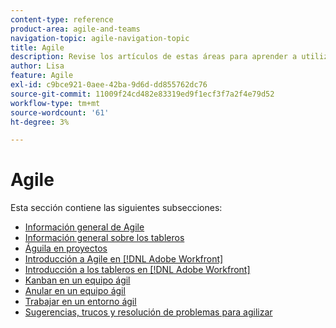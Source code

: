 ```yaml
---
content-type: reference
product-area: agile-and-teams
navigation-topic: agile-navigation-topic
title: Agile
description: Revise los artículos de estas áreas para aprender a utilizar Agile en Adobe Workfront.
author: Lisa
feature: Agile
exl-id: c9bce921-0aee-42ba-9d6d-dd855762dc76
source-git-commit: 11009f24cd482e83319ed9f1ecf3f7a2f4e79d52
workflow-type: tm+mt
source-wordcount: '61'
ht-degree: 3%

---
```


# Agile

Esta sección contiene las siguientes subsecciones:

* [Información general de Agile](../agile/agile-overview.md)
* [Información general sobre los tableros](../agile/boards-overview.md)
* [Águila en proyectos](../agile/agile-in-projects/agile-in-projects.md)
* [Introducción a Agile en [!DNL Adobe Workfront]](../agile/get-started-with-agile-in-workfront/get-started-with-agile.md)
* [Introducción a los tableros en [!DNL Adobe Workfront]](../agile/get-started-with-boards/get-started-with-boards.md)
* [Kanban en un equipo ágil](../agile/use-kanban-in-an-agile-team/using-kanban-in-an-agile-team.md)
* [Anular en un equipo ágil](../agile/use-scrum-in-an-agile-team/scrum-in-an-agile-team.md)
* [Trabajar en un entorno ágil](../agile/work-in-an-agile-environment/work-in-an-agile-environment.md)
* [Sugerencias, trucos y resolución de problemas para agilizar](../agile/tips-tricks-and-troubleshooting/tips-tricks-troubleshooting-agile.md)
